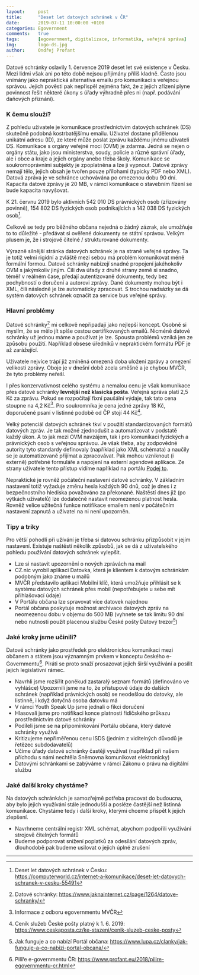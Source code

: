 ```yaml
---
layout:     post
title:      "Deset let datových schránek v ČR"
date:       2019-07-11 10:00:00 +0100
categories: Egovernment
comments:   true
tags:       [egovernment, digitalizace, informatika, veřejná správa]
img:        logo-ds.jpg
author:     Ondřej Profant
---
```


Datové schránky oslavily 1. července 2019 deset let své existence v Česku. Mezi lidmi však ani po této době nejsou přijímány příliš kladně. Často jsou vnímány jako nepraktická alternativa emailu pro komunikaci s veřejnou správou. Jejich pověsti pak nepřispěl zejména fakt, že z jejich zřízení plyne povinnost řešit některé úkony s úřady výhradně přes ni (např. podávání daňových přiznání).

<!--more-->

### K čemu slouží?

Z pohledu uživatele je komunikace prostřednictvím datových schránek (DS) skutečně podobná kostrbatějšímu emailu. Uživatel dostane přidělenou unikátní adresu (ID), ze které může poslat zprávu každému jinému uživateli DS. Komunikace s orgány veřejné moci (OVM) je zdarma. Jedná se nejen o orgány státu, jako jsou ministerstva, soudy, policie a různé správní úřady, ale i obce a kraje a jejich orgány anebo třeba školy. Komunikace se soukromoprávními subjekty je zpoplatněna a lze ji vypnout. Datové zprávy nemají tělo, jejich obsah je tvořen pouze přílohami (typicky PDF nebo XML). Datová zpráva je ve schránce uchovávána po omezenou dobu 90 dní. Kapacita datové zprávy je 20 MB, v rámci komunikace o stavebním řízení se bude kapacita navyšovat.

K 21. červnu 2019 bylo aktivních 542 010 DS právnických osob (zřizovány povinně), 154 802 DS fyzických osob podnikajících a 142 038 DS fyzických osob[^1].

Celkově se tedy pro běžného občana nejedná o žádný zázrak, ale umožňuje to to důležité - předávat si ověřené dokumenty se státní správou. Velkým plusem je, že i strojově čitelné / strukturované dokumenty.

Výrazně silnější stránka datových schránek je na straně veřejné správy. Ta je totiž velmi rigidní a zvláště mezi sebou má problém komunikovat méně formální formou. Datové schránky nabízejí snadné propojení jakéhokoliv OVM s jakýmkoliv jiným. Čili dva úřady z druhé strany země si snadno, téměř v reálném čase, předají autentizovaně dokumenty, tedy bez pochybností o doručení a autorovi zprávy. Dané dokumenty mohou být i XML, čili následně je lze automaticky zpracovat. S trochou nadsázky se dá systém datových schránek označit za service bus veřejné správy.

### Hlavní problémy

Datové schránky[^2] mi celkově nepřipadají jako nejlepší koncept. Osobně si myslím, že se mělo jít spíše cestou certifikovaných emailů. Nicméně datové schránky už jednou máme a používat je lze. Spousta problémů vzniká jen ze způsobu použití. Například obsese úředníků v nepraktickém formátu PDF je až zarážející. 

Uživatele nejvíce trápí již zmíněná omezená doba uložení zprávy a omezení velikosti zprávy. Oboje je v dnešní době zcela směšné a je chybou MVČR, že tyto problémy neřeší.

I přes konzervativnost celého systému a nemalou cenu je však komunikace přes datové schránky **levnější než klasická pošta**. Veřejná správa platí 2,5 Kč za zprávu. Pokud se rozpočítají fixní paušální výdaje, tak tato cena stoupne na 4,2 Kč[^3]. Pro soukromníka je cena jedné zprávy 18 Kč, doporučené psaní v listinné podobě od ČP stojí 44 Kč[^4].

Velký potenciál datových schránek tkví v použití standardizovaných formátů datových zpráv. Je tak možné zjednodušit a automatizovat v podstatě každý úkon. A to jak mezi OVM navzájem, tak i pro komunikaci fyzických a právnických osob s veřejnou správou. Je však třeba, aby zodpovědné autority tyto standardy definovaly (například jako XML schémata) a naučily se je automatizovaně přijímat a zpracovávat. Pak mohou vzniknout (i externě) potřebné formuláře a napojení na externí agendové aplikace. Ze strany uživatele tento přístup vidíme například na portálu [Podej to](https://podejto.cz).

Nepraktické je rovněž počáteční nastavení datové schránky. V základním nastavení totiž vyžaduje změnu hesla každých 90 dnů, což je dnes i z bezpečnostního hlediska považováno za překonané. Naštěstí dnes již (po výtkách uživatelů) lze dodatečně nastavit neomezenou platnost hesla. Rovněž velice užitečná funkce notifikace emailem není v počátečním nastavení zapnutá a uživatel na ni není upozorněn.

### Tipy a triky

Pro větší pohodlí při užívání je třeba si datovou schránku přizpůsobit v jejím nastavení. Existuje naštěstí několik způsobů, jak se dá z uživatelského pohledu používání datových schránek vylepšit.

* Lze si nastavit upozornění o nových zprávách na mail
* CZ.nic vyrobil aplikaci Datovka, která je klientem k datovým schránkám podobným jako známe u mailů
* MVČR představilo aplikaci Mobilní klíč, která umožňuje přihlásit se k systému datových schránek přes mobil (nepotřebujete u sebe mít přihlašovací údaje)
* V Portálu občana lze spravovat více datovek najednou
* Portál občana poskytuje možnost archivace datových zpráv na neomezenou dobu v objemu do 500 MB (vyhnete se tak limitu 90 dní nebo nutnosti použít placenou službu České pošty Datový trezor[^5])

### Jaké kroky jsme učinili?

Datové schránky jako prostředek pro elektronickou komunikaci mezi občanem a státem jsou významným prvkem v konceptu českého e-Governmentu[^6]. Piráti se proto snaží prosazovat jejich širší využívání a posílit jejich legislativní rámec.

* Navrhli jsme rozšířit poněkud zastaralý seznam formátů (definováno ve vyhlášce)
Upozornili jsme na to, že přístupové údaje do dalších schránek (například právnických osob) se neodešlou do datovky, ale listinně, i když dotyčná osoba datovku má
* V rámci Youth Speak Up jsme jednali o fikci doručení
* Hlasovali jsme pro notifikaci konce platnosti řidičského průkazu prostřednictvím datové schránky
* Podíleli jsme se na připomínkování Portálu občana, který datové schránky využívá
* Kritizujeme nepřiměřenou cenu ISDS (jedním z viditelných důvodů je řetězec subdodavatelů) 
* Učíme úřady datové schránky častěji využívat (například při našem příchodu s námi nechtěla Sněmovna komunikovat elektronicky)
* Datovými schránkami se zabýváme v rámci Zákonu o právu na digitální službu

### Jaké další kroky chystáme?

Na datových schránkách je samozřejmě potřeba pracovat do budoucna, aby bylo jejich využívání stále jednodušší a posléze častější než listinná komunikace. Chystáme tedy i další kroky, kterými chceme přispět k jejich zlepšení.

* Navrhneme centrální registr XML schémat, abychom podpořili využívání strojově čitelných formátů
* Budeme podporovat snížení poplatků za odesílání datových zpráv, dlouhodobě pak budeme usilovat o jejich úplné zrušení

---

[^1]: Deset let datových schránek v Česku: https://computerworld.cz/internet-a-komunikace/deset-let-datovych-schranek-v-cesku-55491

[^2]: Datové schránky: https://www.jaknainternet.cz/page/1264/datove-schranky/

[^3]: Informace z odboru egovernmentu MVČR

[^4]: Ceník služeb České pošty platný k 1. 6. 2019: https://www.ceskaposta.cz/ke-stazeni/cenik-sluzeb-ceske-posty

[^5]: Jak funguje a co nabízí Portál občana: https://www.lupa.cz/clanky/jak-funguje-a-co-nabizi-portal-obcana/ 

[^6]: Pilíře e-governmentu ČR: https://www.profant.eu/2018/pilire-egovernmentu-cr.html
